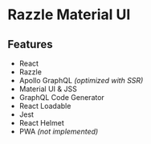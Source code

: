 # Razzle Material UI

## Features

- React
- Razzle
- Apollo GraphQL _(optimized with SSR)_
- Material UI & JSS
- GraphQL Code Generator
- React Loadable
- Jest
- React Helmet
- PWA _(not implemented)_
